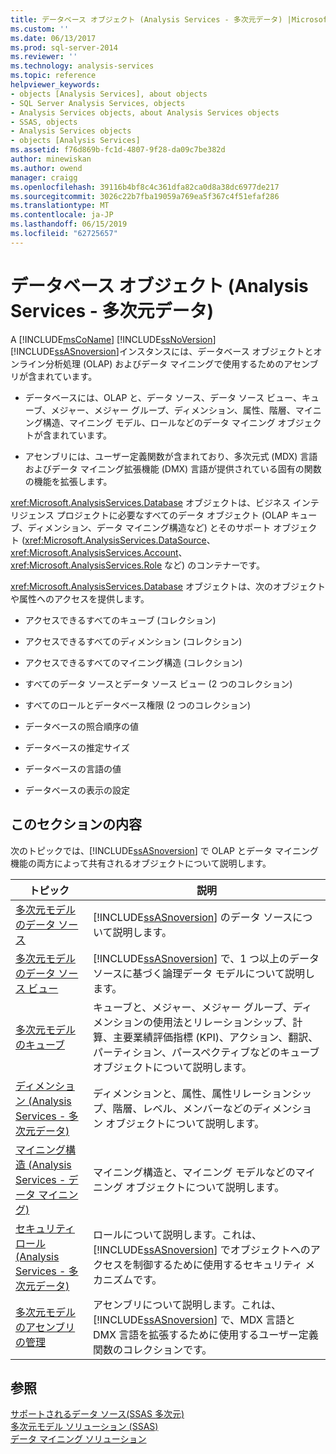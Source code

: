 ```yaml
---
title: データベース オブジェクト (Analysis Services - 多次元データ) |Microsoft Docs
ms.custom: ''
ms.date: 06/13/2017
ms.prod: sql-server-2014
ms.reviewer: ''
ms.technology: analysis-services
ms.topic: reference
helpviewer_keywords:
- objects [Analysis Services], about objects
- SQL Server Analysis Services, objects
- Analysis Services objects, about Analysis Services objects
- SSAS, objects
- Analysis Services objects
- objects [Analysis Services]
ms.assetid: f76d869b-fc1d-4807-9f28-da09c7be382d
author: minewiskan
ms.author: owend
manager: craigg
ms.openlocfilehash: 39116b4bf8c4c361dfa82ca0d8a38dc6977de217
ms.sourcegitcommit: 3026c22b7fba19059a769ea5f367c4f51efaf286
ms.translationtype: MT
ms.contentlocale: ja-JP
ms.lasthandoff: 06/15/2019
ms.locfileid: "62725657"
---
```

# <a name="database-objects-analysis-services---multidimensional-data"></a>データベース オブジェクト (Analysis Services - 多次元データ)
  A [!INCLUDE[msCoName](../../../includes/msconame-md.md)] [!INCLUDE[ssNoVersion](../../../includes/ssnoversion-md.md)] [!INCLUDE[ssASnoversion](../../../includes/ssasnoversion-md.md)]インスタンスには、データベース オブジェクトとオンライン分析処理 (OLAP) およびデータ マイニングで使用するためのアセンブリが含まれています。  
  
-   データベースには、OLAP と、データ ソース、データ ソース ビュー、キューブ、メジャー、メジャー グループ、ディメンション、属性、階層、マイニング構造、マイニング モデル、ロールなどのデータ マイニング オブジェクトが含まれています。  
  
-   アセンブリには、ユーザー定義関数が含まれており、多次元式 (MDX) 言語およびデータ マイニング拡張機能 (DMX) 言語が提供されている固有の関数の機能を拡張します。  
  
 <xref:Microsoft.AnalysisServices.Database> オブジェクトは、ビジネス インテリジェンス プロジェクトに必要なすべてのデータ オブジェクト (OLAP キューブ、ディメンション、データ マイニング構造など) とそのサポート オブジェクト (<xref:Microsoft.AnalysisServices.DataSource>、<xref:Microsoft.AnalysisServices.Account>、<xref:Microsoft.AnalysisServices.Role> など) のコンテナーです。  
  
 <xref:Microsoft.AnalysisServices.Database> オブジェクトは、次のオブジェクトや属性へのアクセスを提供します。  
  
-   アクセスできるすべてのキューブ (コレクション)  
  
-   アクセスできるすべてのディメンション (コレクション)  
  
-   アクセスできるすべてのマイニング構造 (コレクション)  
  
-   すべてのデータ ソースとデータ ソース ビュー (2 つのコレクション)  
  
-   すべてのロールとデータベース権限 (2 つのコレクション)  
  
-   データベースの照合順序の値  
  
-   データベースの推定サイズ  
  
-   データベースの言語の値  
  
-   データベースの表示の設定  
  
## <a name="in-this-section"></a>このセクションの内容  
 次のトピックでは、[!INCLUDE[ssASnoversion](../../../includes/ssasnoversion-md.md)] で OLAP とデータ マイニング機能の両方によって共有されるオブジェクトについて説明します。  
  
|トピック|説明|  
|-----------|-----------------|  
|[多次元モデルのデータ ソース](../data-sources-in-multidimensional-models.md)|[!INCLUDE[ssASnoversion](../../../includes/ssasnoversion-md.md)] のデータ ソースについて説明します。|  
|[多次元モデルのデータ ソース ビュー](../data-source-views-in-multidimensional-models.md)|[!INCLUDE[ssASnoversion](../../../includes/ssasnoversion-md.md)] で、1 つ以上のデータ ソースに基づく論理データ モデルについて説明します。|  
|[多次元モデルのキューブ](../cubes-in-multidimensional-models.md)|キューブと、メジャー、メジャー グループ、ディメンションの使用法とリレーションシップ、計算、主要業績評価指標 (KPI)、アクション、翻訳、パーティション、パースペクティブなどのキューブ オブジェクトについて説明します。|  
|[ディメンション &#40;Analysis Services - 多次元データ&#41;](../../multidimensional-models-olap-logical-dimension-objects/dimensions-analysis-services-multidimensional-data.md)|ディメンションと、属性、属性リレーションシップ、階層、レベル、メンバーなどのディメンション オブジェクトについて説明します。|  
|[マイニング構造 (Analysis Services - データ マイニング)](../../data-mining/mining-structures-analysis-services-data-mining.md)|マイニング構造と、マイニング モデルなどのマイニング オブジェクトについて説明します。|  
|[セキュリティ ロール (Analysis Services - 多次元データ)](security-roles-analysis-services-multidimensional-data.md)|ロールについて説明します。これは、[!INCLUDE[ssASnoversion](../../../includes/ssasnoversion-md.md)] でオブジェクトへのアクセスを制御するために使用するセキュリティ メカニズムです。|  
|[多次元モデルのアセンブリの管理](../multidimensional-model-assemblies-management.md)|アセンブリについて説明します。これは、[!INCLUDE[ssASnoversion](../../../includes/ssasnoversion-md.md)] で、MDX 言語と DMX 言語を拡張するために使用するユーザー定義関数のコレクションです。|  
  
## <a name="see-also"></a>参照  
 [サポートされるデータ ソース&#40;SSAS 多次元&#41;](../supported-data-sources-ssas-multidimensional.md)   
 [多次元モデル ソリューション &#40;SSAS&#41;](../multidimensional-model-solutions-ssas.md)   
 [データ マイニング ソリューション](../../data-mining/data-mining-solutions.md)  
  
  
